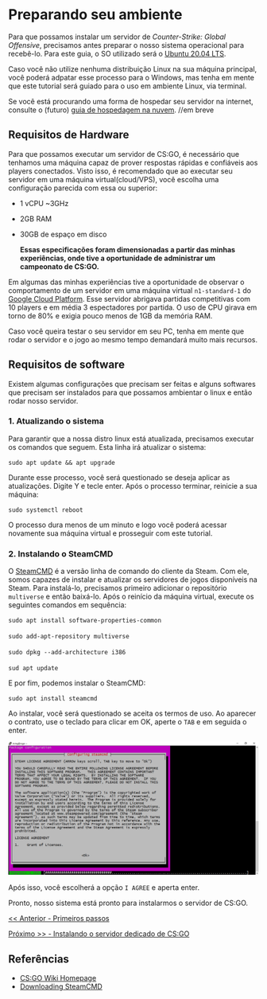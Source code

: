 # Preparando seu ambiente
Para que possamos instalar um servidor de *Counter-Strike: Global Offensive*, precisamos antes preparar o nosso sistema operacional para recebê-lo. Para este guia, o SO utilizado será o [Ubuntu 20.04 LTS](https://releases.ubuntu.com/20.04/).

Caso você não utilize nenhuma distribuição Linux na sua máquina principal, você poderá adpatar esse processo para o Windows, mas tenha em mente que este tutorial será guiado para o uso em ambiente Linux, via terminal.

Se você está procurando uma forma de hospedar seu servidor na internet, consulte o (futuro) [guia de hospedagem na nuvem](). //em breve

## Requisitos de Hardware
Para que possamos executar um servidor de CS:GO, é necessário que tenhamos uma máquina capaz de prover respostas rápidas e confiáveis aos players conectados. Visto isso, é recomendado que ao executar seu servidor em uma máquina virtual(cloud/VPS), você escolha uma configuração parecida com essa ou superior:

- 1 vCPU ~3GHz
- 2GB RAM
- 30GB de espaço em disco

    **Essas especificações foram dimensionadas a partir das minhas experiências, onde tive a oportunidade de administrar um campeonato de CS:GO.**

Em algumas das minhas experiências tive a oportunidade de observar o comportamento de um servidor em uma máquina virtual `n1-standard-1` do [Google Cloud Platform](https://cloud.google.com/). Esse servidor abrigava partidas competitivas com 10 players e em média 3 espectadores por partida. O uso de CPU girava em torno de 80% e exigia pouco menos de 1GB da memória RAM.

Caso você queira testar o seu servidor em seu PC, tenha em mente que rodar o servidor e o jogo ao mesmo tempo demandará muito mais recursos.
## Requisitos de software
Existem algumas configurações que precisam ser feitas e alguns softwares que precisam ser instalados para que possamos ambientar o linux e então rodar nosso servidor.

### 1. Atualizando o sistema
Para garantir que a nossa distro linux está atualizada, precisamos executar os comandos que seguem. Esta linha irá atualizar o sistema:

```
sudo apt update && apt upgrade
```

Durante esse processo, você será questionado se deseja aplicar as atualizações. Digite Y e tecle enter.
Após o processo terminar, reinicie a sua máquina:

```
sudo systemctl reboot
```

O processo dura menos de um minuto e logo você poderá acessar novamente sua máquina virtual e prosseguir com este tutorial.

### 2. Instalando o SteamCMD
O [SteamCMD](https://developer.valvesoftware.com/wiki/Counter-Strike:_Global_Offensive_Dedicated_Servers) é a versão linha de comando do cliente da Steam. Com ele, somos capazes de instalar e atualizar os servidores de jogos disponíveis na Steam. Para instalá-lo, precisamos primeiro adicionar o repositório `multiverse` e então baixá-lo. Após o reinício da máquina virtual, execute os seguintes comandos em sequência:

```
sudo apt install software-properties-common

sudo add-apt-repository multiverse

sudo dpkg --add-architecture i386

sud apt update
```

E por fim, podemos instalar o SteamCMD:

```
sudo apt install steamcmd
```

Ao instalar, você será questionado se aceita os termos de uso. Ao aparecer o contrato, use o teclado para clicar em OK, aperte o `TAB` e em seguida o enter.

 ![img](img/steamcmd-terms.png)

 Após isso, você escolherá a opção `I AGREE` e aperta enter.

Pronto, nosso sistema está pronto para instalarmos o servidor de CS:GO.

[<< Anterior - Primeiros passos](README.md)

[Próximo >> - Instalando o servidor dedicado de CS:GO](2-installing-server.md)


## Referências

- [CS:GO Wiki Homepage](https://developer.valvesoftware.com/wiki/Counter-Strike:_Global_Offensive_Dedicated_Servers)
- [Downloading SteamCMD](https://developer.valvesoftware.com/wiki/SteamCMD#Downloading_SteamCMD)